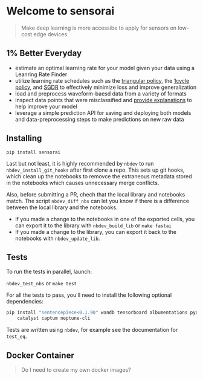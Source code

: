# Welcome to sensorai
> Make deep learning is more accessibe to apply for sensors on low-cost edge devices


## 1% Better Everyday

- estimate an optimal learning rate for your model given your data using a Leanring Rate Finder
- utilize learning rate schedules such as the [triangular policy](https://arxiv.org/abs/1506.01186), the [1cycle policy](https://arxiv.org/abs/1803.09820), and [SGDR](https://arxiv.org/abs/1608.03983) to effectively minimize loss and improve generalization
- load and preprocess waveform-baesd data from a variety of formats
- inspect data points that were misclassified and [provide explanations](https://eli5.readthedocs.io/en/latest/) to help improve your model
- leverage a simple prediction API for saving and deploying both models and data-preprocessing steps to make predictions on new raw data

## Installing

`pip install sensorai`

Last but not least, it is highly recommended by `nbdev` to run `nbdev_install_git_hooks` after first clone a repo. This sets up git hooks, which clean up the notebooks to removce the extraneous metadata stored in the notebooks which causes unnecessary merge conflicts.

Also, before submitting a PR, chech that the local library and notebooks match. The script `nbdev_diff_nbs` can let you know if there is a difference between the local library and the notebooks.
- If you made a change to the notebooks in one of the exported cells, you can export it to the library with `nbdev_build_lib` or `make fastai`
- If you made a change to the library, you can export it back to the notebooks with `nbdev_update_lib`.

## Tests

To run the tests in parallel, launch:

`nbdev_test_nbs` or `make test`

For all the tests to pass, you'll need to install the following optional dependencies:
```bash
pip install "sentencepiece<0.1.90" wandb tensorboard albumentations pydicom opencv-python scikit-image pyarrow kornia \
    catalyst captum neptune-cli
```

Tests are written using `nbdev`, for example see the documentation for `test_eq`.

## Docker Container
> Do I need to create my own docker images?
